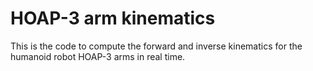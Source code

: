 HOAP-3 arm kinematics
=======================

This is the code to compute the forward and inverse kinematics for the humanoid robot HOAP-3 arms in real time.
